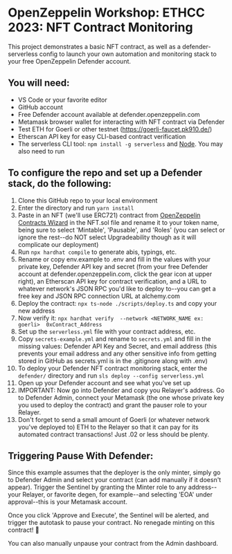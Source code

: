 # OpenZeppelin Workshop: ETHCC 2023: NFT Contract Monitoring

This project demonstrates a basic NFT contract, as well as a defender-serverless config to launch your own automation and monitoring stack to your free OpenZeppelin Defender account. 

## You will need:
- VS Code or your favorite editor
- GitHub account
- Free Defender account available at defender.openzeppelin.com
- Metamask browser wallet for interacting with NFT contract via Defender
- Test ETH for Goerli or other testnet (https://goerli-faucet.pk910.de/)
- Etherscan API key for easy CLI-based contract verification
- The serverless CLI tool: `npm install -g serverless` and [Node](https://nodejs.org/en).  You may also need to run 

## To configure the repo and set up a Defender stack, do the following:
1. Clone this GitHub repo to your local environment
1. Enter the directory and run `yarn install`
1. Paste in an NFT (we'll use ERC721) contract from [OpenZeppelin Contracts Wizard](https://docs.openzeppelin.com/contracts/4.x/wizard) in the NFT.sol file and rename it to your token name, being sure to select 'Mintable', 'Pausable', and 'Roles' (you can select or ignore the rest--do NOT select Upgradeability though as it will complicate our deployment)
1. Run `npx hardhat compile` to generate abis, typings, etc.
2. Rename or copy env.example to .env and fill in the values with your private key, Defender API key and secret (from your free Defender account at defender.openzeppelin.com, click the gear icon at upper right), an Etherscan API key for contract verification, and a URL to whatever network's JSON RPC you'd like to deploy to--you can get a free key and JSON RPC connection URL at alchemy.com
3. Deploy the contract: `npx ts-node ./scripts/deploy.ts` and copy your new address
4. Now verify it: `npx hardhat verify  --network <NETWORK_NAME ex: goerli>  0xContract_Address`
5. Set up the `serverless.yml` file with your contract address, etc.
6. Copy `secrets-example.yml` and rename to `secrets.yml` and fill in the missing values: Defender API Key and Secret, and email address (this prevents your email address and any other sensitive info from getting stored in GitHub as secrets.yml is in the .gitignore along with .env)
7. To deploy your Defender NFT contract monitoring stack, enter the `defender/` directory and run `sls deploy --config serverless.yml`
8. Open up your Defender account and see what you've set up
9. IMPORTANT: Now go into Defender and copy you Relayer's address.  Go to Defender Admin, connect your Metamask (the one whose private key you used to deploy the contract) and grant the pauser role to your Relayer.
10. Don't forget to send a small amount of Goerli (or whatever network you've deployed to) ETH to the Relayer so that it can pay for its automated contract transactions!  Just .02 or less should be plenty.

## Triggering Pause With Defender:

Since this example assumes that the deployer is the only minter, simply go to Defender Admin and select your contract (can add manually if it doesn't appear).  Trigger the Sentinel by granting the Minter role to any address--your Relayer, or favorite degen, for example--and selecting 'EOA' under approval--this is your Metamask account.

Once you click 'Approve and Execute', the Sentinel will be alerted, and trigger the autotask to pause your contract.  No renegade minting on this contract! 👮

You can also manually unpause your contract from the Admin dashboard.